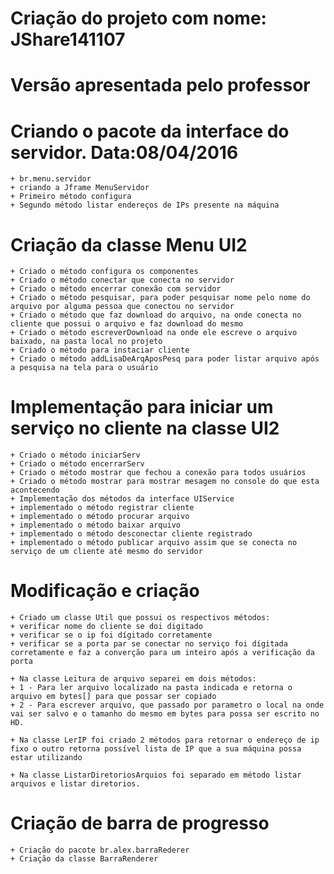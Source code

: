 # Criação do projeto com nome: JShare141107

# Versão apresentada pelo professor

# Criando o pacote da interface do servidor. Data:08/04/2016
	+ br.menu.servidor
	+ criando a Jframe MenuServidor
	+ Primeiro método configura
	+ Segundo método listar endereços de IPs presente na máquina

# Criação da classe Menu UI2
	+ Criado o método configura os componentes
	+ Criado o método conectar que conecta no servidor
	+ Criado o método encerrar conexão com servidor
	+ Criado o método pesquisar, para poder pesquisar nome pelo nome do arquivo por alguma pessoa que conectou no servidor
	+ Criado o método que faz download do arquivo, na onde conecta no cliente que possui o arquivo e faz download do mesmo
	+ Criado o método escreverDownload na onde ele escreve o arquivo baixado, na pasta local no projeto
	+ Criado o método para instaciar cliente
	+ Criado o método addLisaDeArqAposPesq para poder listar arquivo após a pesquisa na tela para o usuário
	
# Implementação para iniciar um serviço no cliente na classe UI2
	+ Criado o método iniciarServ
	+ Criado o método encerrarServ
	+ Criado o método mostrar que fechou a conexão para todos usuários
	+ Criado o método mostrar para mostrar mesagem no console do que esta acontecendo
	+ Implementação dos métodos da interface UIService
	+ implementado o método registrar cliente
	+ implementado o método procurar arquivo
	+ implementado o método baixar arquivo
	+ implementado o método desconectar cliente registrado
	+ implementado o método publicar arquivo assim que se conecta no serviço de um cliente até mesmo do servidor
# Modificação e criação
	+ Criado um classe Util que possui os respectivos métodos:
	+ verificar nome do cliente se doi digitado
	+ verificar se o ip foi dígitado corretamente
	+ verificar se a porta par se conectar no serviço foi dígitada corretamente e faz a converção para um inteiro após a verificação da porta
	
	+ Na classe Leitura de arquivo separei em dois métodos:
	+ 1 - Para ler arquivo localizado na pasta indicada e retorna o arquivo em bytes[] para que possar ser copiado
	+ 2 - Para escrever arquivo, que passado por parametro o local na onde vai ser salvo e o tamanho do mesmo em bytes para possa ser escrito no HD.
	
	+ Na classe LerIP foi criado 2 métodos para retornar o endereço de ip fixo o outro retorna possível lista de IP que a sua máquina possa estar utilizando
	
	+ Na classe ListarDiretoriosArquios foi separado em método listar arquivos e listar diretorios.
	 
# Criação de barra de progresso
 	+ Criação do pacote br.alex.barraRederer
 	+ Criação da classe BarraRenderer	
	